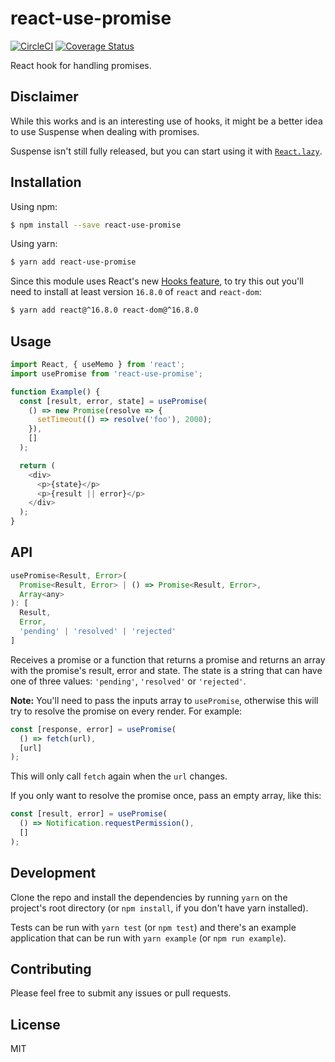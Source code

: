 # react-use-promise

[![CircleCI](https://circleci.com/gh/bsonntag/react-use-promise.svg?style=svg)](https://circleci.com/gh/bsonntag/react-use-promise)
[![Coverage Status](https://coveralls.io/repos/github/bsonntag/react-use-promise/badge.svg?branch=master)](https://coveralls.io/github/bsonntag/react-use-promise?branch=master)

React hook for handling promises.

## Disclaimer

While this works and is an interesting use of hooks,
it might be a better idea to use Suspense when dealing with promises.

Suspense isn't still fully released, but you can start using it with
[`React.lazy`](https://reactjs.org/docs/code-splitting.html#suspense).

## Installation

Using npm:

```sh
$ npm install --save react-use-promise
```

Using yarn:

```sh
$ yarn add react-use-promise
```

Since this module uses React's new [Hooks feature](https://reactjs.org/docs/hooks-intro.html),
to try this out you'll need to install at least version `16.8.0`
of `react` and `react-dom`:

```sh
$ yarn add react@^16.8.0 react-dom@^16.8.0
```

## Usage

```js
import React, { useMemo } from 'react';
import usePromise from 'react-use-promise';

function Example() {
  const [result, error, state] = usePromise(
    () => new Promise(resolve => {
      setTimeout(() => resolve('foo'), 2000);
    }),
    []
  );

  return (
    <div>
      <p>{state}</p>
      <p>{result || error}</p>
    </div>
  );
}
```

## API

```js
usePromise<Result, Error>(
  Promise<Result, Error> | () => Promise<Result, Error>,
  Array<any>
): [
  Result,
  Error,
  'pending' | 'resolved' | 'rejected'
]
```

Receives a promise or a function that returns a promise and returns an array
with the promise's result, error and state. The state is a string that can
have one of three values: `'pending'`, `'resolved'` or `'rejected'`.

**Note:** You'll need to pass the inputs array to `usePromise`, otherwise
this will try to resolve the promise on every render. For example:

```js
const [response, error] = usePromise(
  () => fetch(url),
  [url]
);
```

This will only call `fetch` again when the `url` changes.

If you only want to resolve the promise once, pass an empty array, like this:

```js
const [result, error] = usePromise(
  () => Notification.requestPermission(),
  []
);
```

## Development

Clone the repo and install the dependencies by running `yarn` on the project's
root directory (or `npm install`, if you don't have yarn installed).

Tests can be run with `yarn test` (or `npm test`) and there's an example
application that can be run with `yarn example` (or `npm run example`).

## Contributing

Please feel free to submit any issues or pull requests.

## License

MIT
